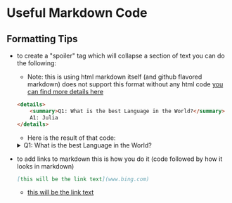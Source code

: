 # Useful Markdown Code

## Formatting Tips

- to create a "spoiler" tag which will collapse a section of text you can do the following:
    - Note: this is using html markdown itself (and github flavored markdown) does not support this format without any html code [you can find more details here](https://stackoverflow.com/questions/32814161/how-to-make-spoiler-text-in-github-wiki-pages)

    ```markdown
    <details> 
        <summary>Q1: What is the best Language in the World?</summary>
        A1: Julia
    </details>
    ```

    - Here is the result of that code:

    <details> 
      <summary>Q1: What is the best Language in the World? </summary>
       A1: Julia
    </details>

- to add links to markdown this is how you do it (code followed by how it looks in markdown)

    ```markdown
    [this will be the link text](www.bing.com)
    ```

    - [this will be the link text](www.bing.com)